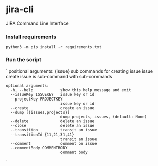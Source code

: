 # jira-cli
JIRA Command Line Interface

### Install requirements
`python3 -m pip install -r requirements.txt`

### Run the script
`
	positional arguments:
	  {issue}               sub commands for creating issue
	    issue               create issue is sub-command with sub-commands

	optional arguments:
	  -h, --help            show this help message and exit
	  --issueKey ISSUEKEY   issue key or id
	  --projectKey PROJECTKEY
	                        issue key or id
	  --create              create an issue
	  --dump [{issues,projects}]
	                        dump projects, issues, (default: None)
	  --delete              delete an issue
	  --close               delete an issue
	  --transition          transit an issue
	  --transitionId {11,21,31,41}
	                        transit an issue
	  --comment             comment on issue
	  --commentBody COMMENTBODY
	                        comment body
`
